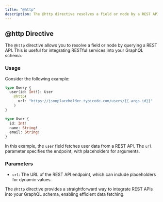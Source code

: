 ```yaml
---
title: "@http"
description: The @http directive resolves a field or node by a REST API.
---
```


## @http Directive

The `@http` directive allows you to resolve a field or node by querying a REST API. This is useful for integrating RESTful services into your GraphQL schema.

### Usage

Consider the following example:

```graphql
type Query {
  user(id: Int!): User
    @http(
      url: "https://jsonplaceholder.typicode.com/users/{{.args.id}}"
    )
}

type User {
  id: Int!
  name: String!
  email: String!
}
```

In this example, the `user` field fetches user data from a REST API. The `url` parameter specifies the endpoint, with placeholders for arguments.

### Parameters

- `url`: The URL of the REST API endpoint, which can include placeholders for dynamic values.

The `@http` directive provides a straightforward way to integrate REST APIs into your GraphQL schema, enabling efficient data fetching.
